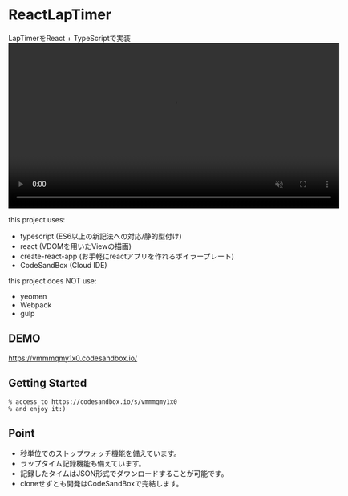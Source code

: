 # ReactLapTimer

LapTimerをReact + TypeScriptで実装
<a href="https://gyazo.com/496cbc9194193c39fc1d01e30ab239d9"><video alt="Video from Gyazo" width="660" autoplay muted loop playsinline><source src="https://i.gyazo.com/496cbc9194193c39fc1d01e30ab239d9.mp4" type="video/mp4" /></video></a>

this project uses:
 - typescript (ES6以上の新記法への対応/静的型付け)
 - react (VDOMを用いたViewの描画)
 - create-react-app (お手軽にreactアプリを作れるボイラープレート)
 - CodeSandBox (Cloud IDE)
 
 this project does NOT use:
 - yeomen
 - Webpack
 - gulp

## DEMO
  https://vmmmqmy1x0.codesandbox.io/


## Getting Started

    % access to https://codesandbox.io/s/vmmmqmy1x0
    % and enjoy it:)

## Point
 - 秒単位でのストップウォッチ機能を備えています。
 - ラップタイム記録機能も備えています。
 - 記録したタイムはJSON形式でダウンロードすることが可能です。
 - cloneせずとも開発はCodeSandBoxで完結します。